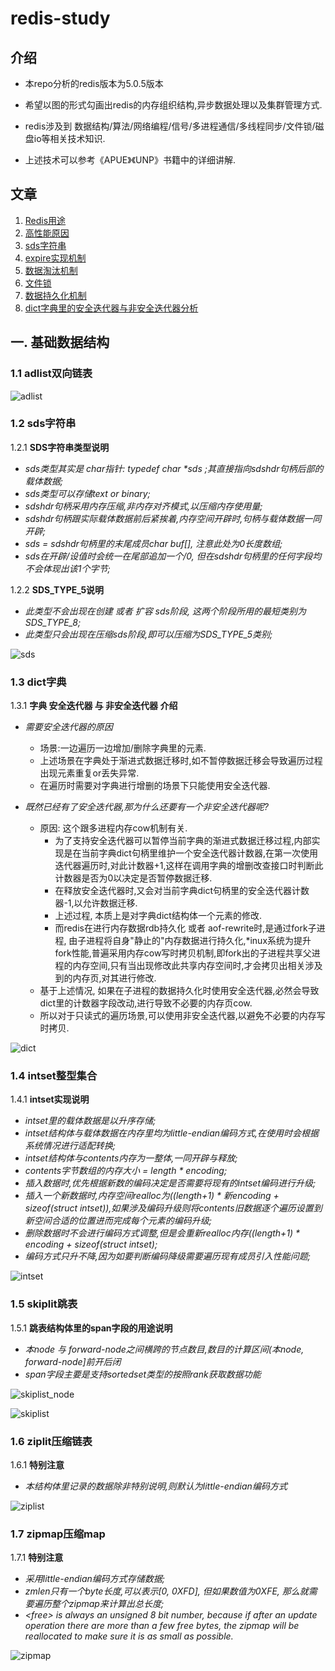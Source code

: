 # redis-study
## 介绍
* 本repo分析的redis版本为5.0.5版本
* 希望以图的形式勾画出redis的内存组织结构,异步数据处理以及集群管理方式.

* redis涉及到 数据结构/算法/网络编程/信号/多进程通信/多线程同步/文件锁/磁盘io等相关技术知识.
* 上述技术可以参考《APUE》《UNP》书籍中的详细讲解.

## 文章
1. [Redis用途](https://github.com/wapthen/redis-study/blob/master/blog/overview/Redis用途.md)
2. [高性能原因](https://github.com/wapthen/redis-study/blob/master/blog/overview/高性能原因.md) 
3. [sds字符串](https://github.com/wapthen/redis-study/blob/master/blog/overview/sds字符串.md) 
4. [expire实现机制](https://github.com/wapthen/redis-study/blob/master/blog/overview/expire实现机制.md) 
5. [数据淘汰机制](https://github.com/wapthen/redis-study/blob/master/blog/overview/数据淘汰机制.md) 
6. [文件锁](https://github.com/wapthen/redis-study/blob/master/blog/overview/文件锁.md)
7. [数据持久化机制](https://github.com/wapthen/redis-study/blob/master/blog/overview/数据持久化机制.md) 
8. [dict字典里的安全迭代器与非安全迭代器分析](https://github.com/wapthen/redis-study/blob/master/blog/overview/dict字典里的安全迭代器与非安全迭代器分析.md) 

## 一. 基础数据结构

### 1.1 adlist双向链表
![adlist](https://raw.githubusercontent.com/wapthen/redis-study/master/picture/adlist.png)  

### 1.2 sds字符串
1.2.1 **SDS字符串类型说明**
- *sds类型其实是 char指针: typedef char \*sds ;其直接指向sdshdr句柄后部的载体数据;*
- *sds类型可以存储text or binary;*
- *sdshdr句柄采用内存压缩,非内存对齐模式,以压缩内存使用量;*
- *sdshdr句柄跟实际载体数据前后紧挨着,内存空间开辟时,句柄与载体数据一同开辟;*
- *sds = sdshdr句柄里的末尾成员char buf[], 注意此处为0长度数组;*
- *sds在开辟/设值时会统一在尾部追加一个/0, 但在sdshdr句柄里的任何字段均不会体现出该1个字节;*

1.2.2 **SDS_TYPE_5说明**
- *此类型不会出现在创建 或者 扩容 sds阶段, 这两个阶段所用的最短类别为SDS_TYPE_8;*
- *此类型只会出现在压缩sds阶段,即可以压缩为SDS_TYPE_5类别;*

![sds](https://raw.githubusercontent.com/wapthen/redis-study/master/picture/sds.png)  

### 1.3 dict字典
1.3.1 **字典 安全迭代器 与 非安全迭代器 介绍**
  - *需要安全迭代器的原因*
    - 场景:一边遍历一边增加/删除字典里的元素.
    - 上述场景在字典处于渐进式数据迁移时,如不暂停数据迁移会导致遍历过程出现元素重复or丢失异常.
    - 在遍历时需要对字典进行增删的场景下只能使用安全迭代器.

  - *既然已经有了安全迭代器,那为什么还要有一个非安全迭代器呢?*
    - 原因: 这个跟多进程内存cow机制有关. 
      - 为了支持安全迭代器可以暂停当前字典的渐进式数据迁移过程,内部实现是在当前字典dict句柄里维护一个安全迭代器计数器,在第一次使用迭代器遍历时,对此计数器+1,这样在调用字典的增删改查接口时判断此计数器是否为0以决定是否暂停数据迁移.
      - 在释放安全迭代器时,又会对当前字典dict句柄里的安全迭代器计数器-1,以允许数据迁移.
      - 上述过程, 本质上是对字典dict结构体一个元素的修改.
      - 而redis在进行内存数据rdb持久化 或者 aof-rewrite时,是通过fork子进程, 由子进程将自身"静止的"内存数据进行持久化,\*inux系统为提升fork性能,普遍采用内存cow写时拷贝机制,即fork出的子进程共享父进程的内存空间,只有当出现修改此共享内存空间时,才会拷贝出相关涉及到的内存页,对其进行修改.
    - 基于上述情况, 如果在子进程的数据持久化时使用安全迭代器,必然会导致dict里的计数器字段改动,进行导致不必要的内存页cow.
    - 所以对于只读式的遍历场景,可以使用非安全迭代器,以避免不必要的内存写时拷贝.
   
![dict](https://raw.githubusercontent.com/wapthen/redis-study/master/picture/dict.png)  

### 1.4 intset整型集合
1.4.1 **intset实现说明**
- *intset里的载体数据是以升序存储;*
- *intset结构体与载体数据在内存里均为little-endian编码方式,在使用时会根据系统情况进行适配转换;*
- *intset结构体与contents内存为一整体,一同开辟与释放;*
- *contents字节数组的内存大小 = length * encoding;*
- *插入数据时,优先根据新数的编码决定是否需要将现有的intset编码进行升级;*
- *插入一个新数据时,内存空间realloc为((length+1) * 新encoding + sizeof(struct intset)),如果涉及编码升级则将contents旧数据逐个遍历设置到新空间合适的位置进而完成每个元素的编码升级;*
- *删除数据时不会进行编码方式调整,但是会重新realloc内存((length+1) * encoding + sizeof(struct intset);*
- *编码方式只升不降,因为如要判断编码降级需要遍历现有成员引入性能问题;*

![intset](https://raw.githubusercontent.com/wapthen/redis-study/master/picture/intset.png)  

### 1.5 skiplit跳表
1.5.1 **跳表结构体里的span字段的用途说明**
- *本node 与 forward-node之间横跨的节点数目,数目的计算区间(本node, forward-node]前开后闭*
- *span字段主要是支持sortedset类型的按照rank获取数据功能*

![skiplist_node](https://raw.githubusercontent.com/wapthen/redis-study/master/picture/skiplist_node.png)

![skiplist](https://raw.githubusercontent.com/wapthen/redis-study/master/picture/skiplist.png)  

### 1.6 ziplit压缩链表
1.6.1 **特别注意**
- *本结构体里记录的数据除非特别说明,则默认为little-endian编码方式*

![ziplist](https://raw.githubusercontent.com/wapthen/redis-study/master/picture/ziplist.png)

### 1.7 zipmap压缩map
1.7.1 **特别注意**
- *采用little-endian编码方式存储数据;*
- *zmlen只有一个byte长度,可以表示[0, 0XFD], 但如果数值为0XFE, 那么就需要遍历整个zipmap来计算出总长度;*
- *\<free\> is always an unsigned 8 bit number, because if after an update operation there are more than a few free bytes, the zipmap will be reallocated to make sure it is as small as possible.*

![zipmap](https://raw.githubusercontent.com/wapthen/redis-study/master/picture/zipmap.png)
